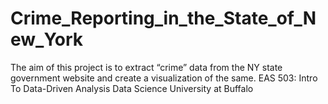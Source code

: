 # Crime_Reporting_in_the_State_of_New_York
The aim of this project is to extract “crime” data from the NY state government website and create a visualization of the same. EAS 503: Intro To Data-Driven Analysis Data Science University at Buffalo
